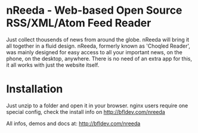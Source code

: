 nReeda - Web-based Open Source RSS/XML/Atom Feed Reader
======

Just collect thousends of news from around the globe. nReeda will bring it all together in a fluid design. nReeda, formerly known as 'Choqled Reader', was mainly designed for easy access to all your important news, on the phone, on the desktop, anywhere. There is no need of an extra app for this, it all works with just the website itself.

Installation
======
Just unzip to a folder and open it in your browser. nginx users require one special config, check the install info on http://bfldev.com/nreeda 

All infos, demos and docs at: http://bfldev.com/nreeda
